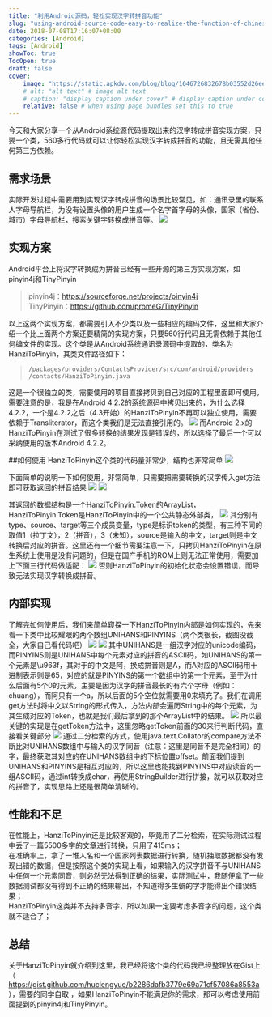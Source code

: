 ```yaml
---
title: "利用Android源码，轻松实现汉字转拼音功能"
slug: "using-android-source-code-easy-to-realize-the-function-of-chinese-character-conversion"
date: 2018-07-08T17:16:07+08:00
categories: [Android]
tags: [Android]
showToc: true
TocOpen: true
draft: false
cover: 
    image: "https://static.apkdv.com/blog/blog/1646726832678b03552d26ee83956018f08eeb3e5f.gif"
    # alt: "alt text" # image alt text
    # caption: "display caption under cover" # display caption under cover
    relative: false # when using page bundles set this to true
---
```

                
今天和大家分享一个从Android系统源代码提取出来的汉字转成拼音实现方案，只要一个类，560多行代码就可以让你轻松实现汉字转成拼音的功能，且无需其他任何第三方依赖。


<!--more-->


## 需求场景

实际开发过程中需要用到实现汉字转成拼音的场景比较常见，如：通讯录里的联系人字母导航栏，为没有设置头像的用户生成一个名字首字母的头像，国家（省份、城市）字母导航栏，搜索关键字转换成拼音等。
![](https://static.apkdv.com/blog/blog/1646726832678b03552d26ee83956018f08eeb3e5f.gif) 

## 实现方案
Android平台上将汉字转换成为拼音已经有一些开源的第三方实现方案，如pinyin4j和TinyPinyin  
> pinyin4j：https://sourceforge.net/projects/pinyin4j  
 TinyPinyin：https://github.com/promeG/TinyPinyin

以上这两个实现方案，都需要引入不少类以及一些相应的编码文件，这里和大家介绍一个比上面两个方案还要精简的实现方案，只要560行代码且无需依赖于其他任何编文件的实现。这个类是从Android系统通讯录源码中提取的，类名为HanziToPinyin，其类文件路径如下：
>`/packages/providers/ContactsProvider/src/com/android/providers
/contacts/HanziToPinyin.java`    

这是一个很独立的类，需要使用的项目直接拷贝到自己对应的工程里面即可使用，需要注意的是，我是在Android 4.2.2的系统源码中拷贝出来的，为什么选择4.2.2，一个是4.2.2之后（4.3开始）的HanziToPinyin不再可以独立使用，需要依赖于Transliterator，而这个类我们是无法直接引用的。
![](https://static.apkdv.com/blog/blog/1646726833202d7e1b9f179396c66d660ab2fc7645.png)
而Android 2.x的HanziToPinyin在测试了很多转换的结果发现是错误的，所以选择了最后一个可以采纳使用的版本Android 4.2.2。

##如何使用
HanziToPinyin这个类的代码量非常少，结构也非常简单
![](https://static.apkdv.com/blog/blog/16467268338941c2098d62bfeda0e78b1a09e30730.png)

下面简单的说明一下如何使用，非常简单，只需要把需要转换的汉字传入get方法即可获取返回的拼音结果
![](https://static.apkdv.com/blog/blog/1646726834245ce13047189d4cefbbd2cb234cf4a8.png)
![](https://static.apkdv.com/blog/blog/16467268346112b3b5f1024c46941e563b771cc9fd.png)

其返回的数据结构是一个HanziToPinyin.Token的ArrayList，HanziToPinyin.Token是HanziToPinyin中的一个公共静态外部类，
![](https://static.apkdv.com/blog/blog/1646726835043432733eef6665d9d2547b3387653b.png)
其分别有type、source、target等三个成员变量，type是标识token的类型，有三种不同的取值1（拉丁文），2（拼音），3（未知），source是输入的中文，target则是中文转换后对应的拼音。这里还有一个细节需要注意一下，只拷贝HanziToPinyin在原生系统上使用是没有问题的，但是在国产手机的ROM上则无法正常使用，需要加上下面三行代码做适配：
![](https://static.apkdv.com/blog/blog/16467268369670a9a6989aec11987f14adfc3df2d5.png)
否则HanziToPinyin的初始化状态会设置错误，而导致无法实现汉字转换成拼音。

## 内部实现

了解完如何使用后，我们来简单窥探一下HanziToPinyin内部是如何实现的，先来看一下类中比较耀眼的两个数组UNIHANS和PINYINS（两个类很长，截图没截全，大家自己看代码吧）
![](https://static.apkdv.com/blog/blog/16467268373755f84ffbf8f6df8c5b4cc23ef0b5b3.png)
![](https://static.apkdv.com/blog/blog/1646726837885c59c7fe898bb43ef40edaa6d11777.png)
其中UNIHANS是一组汉字对应的unicode编码，而PINYINS则是UNIHANS中每个元素对应的拼音的ASCII码，如UNIHANS的第一个元素是\u963f，其对于的中文是阿，换成拼音则是A，而A对应的ASCII码用十进制表示则是65，对应的就是PINYINS的第一个数组中的第一个元素，至于为什么后面有5个0的元素，主要是因为汉字的拼音最长的有六个字母（例如：chuang），而阿只有一个a，所以后面的5个空位就需要用0来填充了。我们在调用get方法时将中文以String的形式传入，方法内部会遍历String中的每个元素，为其生成对应的Token，也就是我们最后拿到的那个ArrayList中的结果。
![](https://static.apkdv.com/blog/blog/1646726838402b51756f05e2bf53e7a7fd4f0b5d2c.png)
所以最关键的实现是在getToken方法中，这里忽略getToken前面的30来行判断代码，直接看关键部分
![](https://static.apkdv.com/blog/blog/1646726839664bbb1a20b1eadd42c11a520cc018e6.png)
通过二分检索的方式，使用java.text.Collator的compare方法不断比对UNIHANS数组中与输入的汉字同音（注意：这里是同音不是完全相同）的字，最终获取其对应的在UNIHANS数组中的下标位置offset。前面我们提到UNIHANS和PINYINS是相互对应的，所以这里也能找到PINYINS中对应读音的一组ASCII码，通过int转换成char，再使用StringBuilder进行拼接，就可以获取对应的拼音了，实现思路上还是很简单清晰的。

## 性能和不足

在性能上，HanziToPinyin还是比较客观的，毕竟用了二分检索，在实际测试过程中丢了一篇5500多字的文章进行转换，只用了415ms；  
在准确率上，拿了一堆人名和一个国家列表数据进行转换，随机抽取数据都没有发现出错的数据，但是按照这个类的实现上看，如果输入的汉字拼音不与UNIHANS中任何一个元素同音，则必然无法得到正确的结果，实际测试中，我随便拿了一些数据测试都没有得到不正确的结果输出，不知道得多生僻的字才能得出个错误结果；  
HanziToPinyin这类并不支持多音字，所以如果一定要考虑多音字的问题，这个类就不适合了；
## 总结

关于HanziToPinyin就介绍到这里，我已经将这个类的代码我已经整理放在Gist上（ https://gist.github.com/huclengyue/b2286dafb3779e69a71cf57086a8553a ），需要的同学自取 ，如果HanziToPinyin不能满足你的需求，那可以考虑使用前面提到的pinyin4j和TinyPinyin。